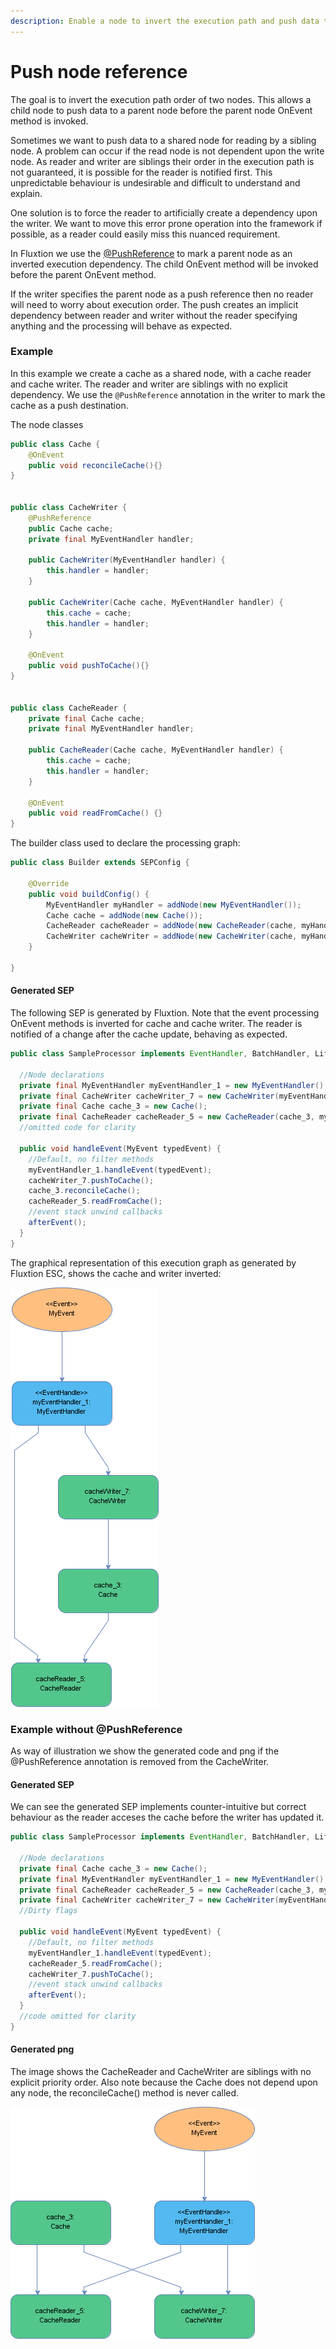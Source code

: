 ```yaml
---
description: Enable a node to invert the execution path and push data to a parent
---
```


# Push node reference

The goal is to invert the execution path order of two nodes. This allows a child node to push data to a parent node before the parent node OnEvent method is invoked.

Sometimes we want to push data to a shared node for reading by a sibling node. A problem can occur if the read node is not dependent upon the write node. As reader and writer are siblings their order in the execution path is not guaranteed, it is possible for the reader is notified first. This unpredictable behaviour is undesirable and difficult to understand and explain. 

One solution is to force the reader to artificially create a dependency upon the writer. We want to move this error prone operation into the framework if possible, as a reader could easily miss this nuanced requirement. 

In Fluxtion we use the [@PushReference](https://github.com/v12technology/fluxtion/blob/master/builder/src/main/java/com/fluxtion/api/annotations/PushReference.java) to mark a parent node as an inverted execution dependency. The child OnEvent method will be invoked before the parent OnEvent method.

If the writer specifies the parent node as a push reference then no reader will need to worry about execution order. The push creates an implicit dependency between reader and writer without the reader specifying anything and the processing will behave as expected.

### Example

In this example we create a cache as a shared node, with a cache reader and cache writer. The reader and writer are siblings with no explicit dependency. We use the `@PushReference` annotation in the writer to mark the cache as a push destination.

The node classes

```java
public class Cache {
    @OnEvent
    public void reconcileCache(){}
}


public class CacheWriter {
    @PushReference
    public Cache cache;
    private final MyEventHandler handler;

    public CacheWriter(MyEventHandler handler) {
        this.handler = handler;
    }

    public CacheWriter(Cache cache, MyEventHandler handler) {
        this.cache = cache;
        this.handler = handler;
    }
    
    @OnEvent
    public void pushToCache(){}
}


public class CacheReader {
    private final Cache cache;
    private final MyEventHandler handler;

    public CacheReader(Cache cache, MyEventHandler handler) {
        this.cache = cache;
        this.handler = handler;
    }

    @OnEvent
    public void readFromCache() {}
}

```

 The builder class used to declare the processing graph:

```java
public class Builder extends SEPConfig {

    @Override
    public void buildConfig() {
        MyEventHandler myHandler = addNode(new MyEventHandler());
        Cache cache = addNode(new Cache());
        CacheReader cacheReader = addNode(new CacheReader(cache, myHandler));
        CacheWriter cacheWriter = addNode(new CacheWriter(cache, myHandler));
    }

}
```

#### Generated SEP

The following SEP is generated by Fluxtion. Note that the event processing OnEvent methods is inverted for cache and cache writer. The reader is notified of a change after the cache update, behaving as expected.

```java
public class SampleProcessor implements EventHandler, BatchHandler, Lifecycle {

  //Node declarations
  private final MyEventHandler myEventHandler_1 = new MyEventHandler();
  private final CacheWriter cacheWriter_7 = new CacheWriter(myEventHandler_1);
  private final Cache cache_3 = new Cache();
  private final CacheReader cacheReader_5 = new CacheReader(cache_3, myEventHandler_1);
  //omitted code for clarity

  public void handleEvent(MyEvent typedEvent) {
    //Default, no filter methods
    myEventHandler_1.handleEvent(typedEvent);
    cacheWriter_7.pushToCache();
    cache_3.reconcileCache();
    cacheReader_5.readFromCache();
    //event stack unwind callbacks
    afterEvent();
  }
}
```

 The graphical representation of this execution graph as generated by Fluxtion ESC, shows the cache and writer inverted:

![](../../.gitbook/assets/sampleprocessor.png)

### Example without @PushReference

As way of illustration we show the generated code and png if the @PushReference annotation is removed from the CacheWriter.

#### Generated SEP

We can see the generated SEP implements counter-intuitive but correct behaviour as the reader acceses the cache before the writer has updated it.

```java
public class SampleProcessor implements EventHandler, BatchHandler, Lifecycle {

  //Node declarations
  private final Cache cache_3 = new Cache();
  private final MyEventHandler myEventHandler_1 = new MyEventHandler();
  private final CacheReader cacheReader_5 = new CacheReader(cache_3, myEventHandler_1);
  private final CacheWriter cacheWriter_7 = new CacheWriter(myEventHandler_1);
  //Dirty flags

  public void handleEvent(MyEvent typedEvent) {
    //Default, no filter methods
    myEventHandler_1.handleEvent(typedEvent);
    cacheReader_5.readFromCache();
    cacheWriter_7.pushToCache();
    //event stack unwind callbacks
    afterEvent();
  }
  //code omitted for clarity
}
```

#### Generated png

The image shows the CacheReader and CacheWriter are siblings with no explicit priority order. Also note because the Cache does not depend upon any node, the reconcileCache\(\) method is never called.

![](../../.gitbook/assets/sampleprocessor%20%283%29.png)

